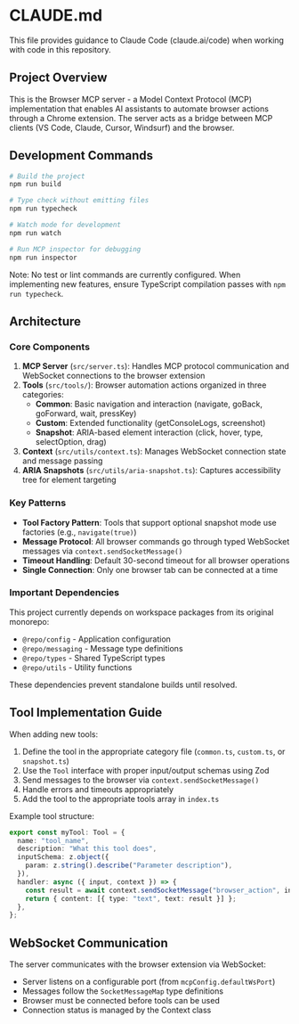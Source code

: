 # CLAUDE.md

This file provides guidance to Claude Code (claude.ai/code) when working with code in this repository.

## Project Overview

This is the Browser MCP server - a Model Context Protocol (MCP) implementation that enables AI assistants to automate browser actions through a Chrome extension. The server acts as a bridge between MCP clients (VS Code, Claude, Cursor, Windsurf) and the browser.

## Development Commands

```bash
# Build the project
npm run build

# Type check without emitting files
npm run typecheck

# Watch mode for development
npm run watch

# Run MCP inspector for debugging
npm run inspector
```

Note: No test or lint commands are currently configured. When implementing new features, ensure TypeScript compilation passes with `npm run typecheck`.

## Architecture

### Core Components

1. **MCP Server** (`src/server.ts`): Handles MCP protocol communication and WebSocket connections to the browser extension
2. **Tools** (`src/tools/`): Browser automation actions organized in three categories:
   - **Common**: Basic navigation and interaction (navigate, goBack, goForward, wait, pressKey)
   - **Custom**: Extended functionality (getConsoleLogs, screenshot)
   - **Snapshot**: ARIA-based element interaction (click, hover, type, selectOption, drag)
3. **Context** (`src/utils/context.ts`): Manages WebSocket connection state and message passing
4. **ARIA Snapshots** (`src/utils/aria-snapshot.ts`): Captures accessibility tree for element targeting

### Key Patterns

- **Tool Factory Pattern**: Tools that support optional snapshot mode use factories (e.g., `navigate(true)`)
- **Message Protocol**: All browser commands go through typed WebSocket messages via `context.sendSocketMessage()`
- **Timeout Handling**: Default 30-second timeout for all browser operations
- **Single Connection**: Only one browser tab can be connected at a time

### Important Dependencies

This project currently depends on workspace packages from its original monorepo:
- `@repo/config` - Application configuration
- `@repo/messaging` - Message type definitions
- `@repo/types` - Shared TypeScript types
- `@repo/utils` - Utility functions

These dependencies prevent standalone builds until resolved.

## Tool Implementation Guide

When adding new tools:
1. Define the tool in the appropriate category file (`common.ts`, `custom.ts`, or `snapshot.ts`)
2. Use the `Tool` interface with proper input/output schemas using Zod
3. Send messages to the browser via `context.sendSocketMessage()`
4. Handle errors and timeouts appropriately
5. Add the tool to the appropriate tools array in `index.ts`

Example tool structure:
```typescript
export const myTool: Tool = {
  name: "tool_name",
  description: "What this tool does",
  inputSchema: z.object({
    param: z.string().describe("Parameter description"),
  }),
  handler: async ({ input, context }) => {
    const result = await context.sendSocketMessage("browser_action", input);
    return { content: [{ type: "text", text: result }] };
  },
};
```

## WebSocket Communication

The server communicates with the browser extension via WebSocket:
- Server listens on a configurable port (from `mcpConfig.defaultWsPort`)
- Messages follow the `SocketMessageMap` type definitions
- Browser must be connected before tools can be used
- Connection status is managed by the Context class